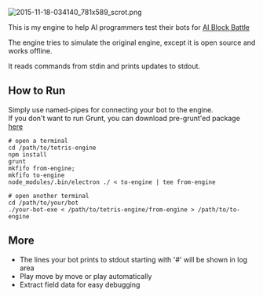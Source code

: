 ![2015-11-18-034140_781x589_scrot.png](https://bitbucket.org/repo/RRGXgn/images/1045418092-2015-11-18-034140_781x589_scrot.png)

This is my engine to help AI programmers test their bots for [AI Block Battle](http://theaigames.com/competitions/ai-block-battle)

The engine tries to simulate the original engine, except it is open source and works offline.

It reads commands from stdin and prints updates to stdout.

How to Run
------------

Simply use named-pipes for connecting your bot to the engine.  
If you don't want to run Grunt, you can download pre-grunt'ed package [here](https://bitbucket.org/aecepoglu/tetris-engine/downloads)

    # open a terminal
    cd /path/to/tetris-engine
    npm install
	grunt
    mkfifo from-engine;
    mkfifo to-engine
    node_modules/.bin/electron ./ < to-engine | tee from-engine

    # open another terminal
    cd /path/to/your/bot
    ./your-bot-exe < /path/to/tetris-engine/from-engine > /path/to/to-engine

More
----------

* The lines your bot prints to stdout starting with '#' will be shown in log area
* Play move by move or play automatically
* Extract field data for easy debugging
